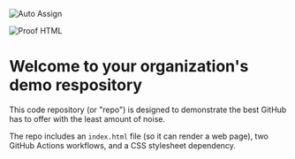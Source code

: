 ![Auto Assign](https://github.com/PNU-haksik/demo-repository/actions/workflows/auto-assign.yml/badge.svg)

![Proof HTML](https://github.com/PNU-haksik/demo-repository/actions/workflows/proof-html.yml/badge.svg)

# Welcome to your organization's demo respository
This code repository (or "repo") is designed to demonstrate the best GitHub has to offer with the least amount of noise.

The repo includes an `index.html` file (so it can render a web page), two GitHub Actions workflows, and a CSS stylesheet dependency.
